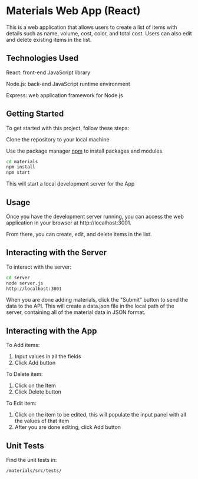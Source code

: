 # Materials Web App (React)
 
This is a web application that allows users to create a list of items with details such as name, volume, cost, color, and total cost. Users can also edit and delete existing items in the list.

## Technologies Used
React: front-end JavaScript library

Node.js: back-end JavaScript runtime environment

Express: web application framework for Node.js

## Getting Started
To get started with this project, follow these steps:

Clone the repository to your local machine 


Use the package manager [npm](https://docs.npmjs.com/downloading-and-installing-node-js-and-npm) to install packages and modules.

```bash
cd materials
npm install
npm start
```
This will start a local development server for the App
## Usage

Once you have the development server running, you can access the web application in your browser at http://localhost:3001. 

From there, you can create, edit, and delete items in the list.

## Interacting with the Server

To interact with the server: 

```bash
cd server
node server.js
http://localhost:3001
```
When you are done adding materials, click the "Submit" button to send the data to the API. This will create a data.json file in the local path of the server, containing all of the material data in JSON format. 

## Interacting with the App

To Add items: 

1. Input values in all the fields
2. Click Add button

To Delete item: 

1. Click on the Item
2. Click Delete button 

To Edit item: 

1. Click on the item to be edited, this will populate the input panel with all the values of that item
2. After you are done editing, click Add button

## Unit Tests
Find the unit tests in:
```bash
/materials/src/tests/
```

